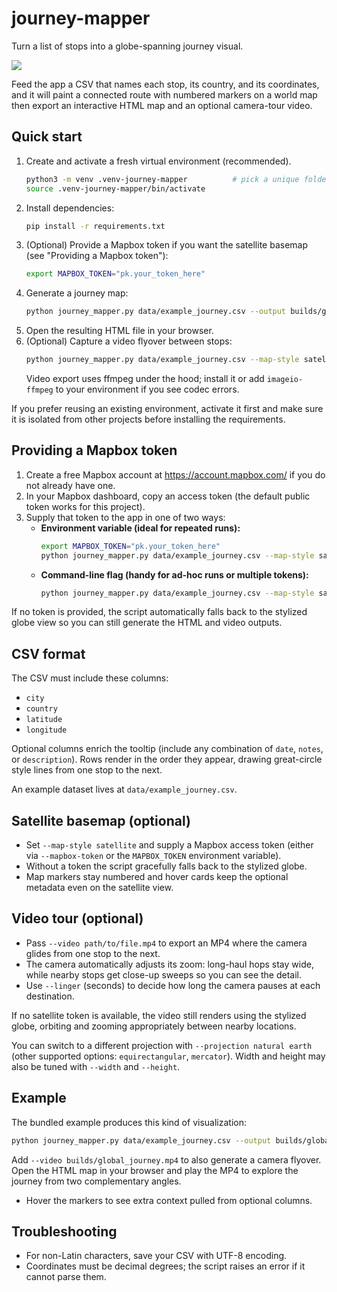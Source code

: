 # journey-mapper

Turn a list of stops into      a globe-spanning journey visual. 

![](./builds/global_journey.gif)

Feed the app a CSV that names each stop, its country, and its coordinates, and it will paint a connected route with numbered markers on a world map then export an interactive HTML map and an optional camera-tour video.

## Quick start

1. Create and activate a fresh virtual environment (recommended).
   ```bash
   python3 -m venv .venv-journey-mapper          # pick a unique folder name if you keep multiple venvs
   source .venv-journey-mapper/bin/activate
   ```
2. Install dependencies:
   ```bash
   pip install -r requirements.txt
   ```
3. (Optional) Provide a Mapbox token if you want the satellite basemap (see "Providing a Mapbox token"):
   ```bash
   export MAPBOX_TOKEN="pk.your_token_here"
   ```
4. Generate a journey map:
   ```bash
   python journey_mapper.py data/example_journey.csv --output builds/global_journey.html --title "Global Journey"
   ```
5. Open the resulting HTML file in your browser.
6. (Optional) Capture a video flyover between stops:
   ```bash
   python journey_mapper.py data/example_journey.csv --map-style satellite --video builds/global_journey.mp4 --title "Global Journey"
   ```
   Video export uses ffmpeg under the hood; install it or add `imageio-ffmpeg` to your environment if you see codec errors.

If you prefer reusing an existing environment, activate it first and make sure it is isolated from other projects before installing the requirements.

## Providing a Mapbox token

1. Create a free Mapbox account at https://account.mapbox.com/ if you do not already have one.
2. In your Mapbox dashboard, copy an access token (the default public token works for this project).
3. Supply that token to the app in one of two ways:
   - **Environment variable (ideal for repeated runs):**
     ```bash
     export MAPBOX_TOKEN="pk.your_token_here"
     python journey_mapper.py data/example_journey.csv --map-style satellite --output builds/example_satellite.html
     ```
   - **Command-line flag (handy for ad-hoc runs or multiple tokens):**
     ```bash
     python journey_mapper.py data/example_journey.csv --map-style satellite --mapbox-token "pk.your_token_here" --output builds/example_satellite.html
     ```

If no token is provided, the script automatically falls back to the stylized globe view so you can still generate the HTML and video outputs.

## CSV format

The CSV must include these columns:

- `city`
- `country`
- `latitude`
- `longitude`

Optional columns enrich the tooltip (include any combination of `date`, `notes`, or `description`). Rows render in the order they appear, drawing great-circle style lines from one stop to the next.

An example dataset lives at `data/example_journey.csv`.

## Satellite basemap (optional)

- Set `--map-style satellite` and supply a Mapbox access token (either via `--mapbox-token` or the `MAPBOX_TOKEN` environment variable).
- Without a token the script gracefully falls back to the stylized globe.
- Map markers stay numbered and hover cards keep the optional metadata even on the satellite view.

## Video tour (optional)

- Pass `--video path/to/file.mp4` to export an MP4 where the camera glides from one stop to the next.
- The camera automatically adjusts its zoom: long-haul hops stay wide, while nearby stops get close-up sweeps so you can see the detail.
- Use `--linger` (seconds) to decide how long the camera pauses at each destination.

If no satellite token is available, the video still renders using the stylized globe, orbiting and zooming appropriately between nearby locations.


You can switch to a different projection with `--projection natural earth` (other supported options: `equirectangular`, `mercator`). Width and height may also be tuned with `--width` and `--height`.

## Example

The bundled example produces this kind of visualization:

```bash
python journey_mapper.py data/example_journey.csv --output builds/global_journey.html
```

Add `--video builds/global_journey.mp4` to also generate a camera flyover. Open the HTML map in your browser and play the MP4 to explore the journey from two complementary angles.

- Hover the markers to see extra context pulled from optional columns.

## Troubleshooting
- For non-Latin characters, save your CSV with UTF-8 encoding.
- Coordinates must be decimal degrees; the script raises an error if it cannot parse them.
